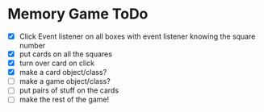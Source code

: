 # Memory Game ToDo
- [x] Click Event listener on all boxes with event listener knowing the square number 
- [x] put cards on all the squares
- [x] turn over card on click
- [x] make a card object/class?
- [ ] make a game object/class?
- [ ] put pairs of stuff on the cards
- [ ] make the rest of the game!